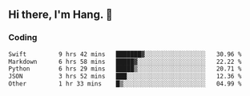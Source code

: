 ## Hi there, I'm Hang. 👋

### Coding

<!--START_SECTION:waka-->

```txt
Swift         9 hrs 42 mins   ███████▓░░░░░░░░░░░░░░░░░   30.96 %
Markdown      6 hrs 58 mins   █████▓░░░░░░░░░░░░░░░░░░░   22.22 %
Python        6 hrs 29 mins   █████▒░░░░░░░░░░░░░░░░░░░   20.71 %
JSON          3 hrs 52 mins   ███░░░░░░░░░░░░░░░░░░░░░░   12.36 %
Other         1 hr 33 mins    █▒░░░░░░░░░░░░░░░░░░░░░░░   04.99 %
```

<!--END_SECTION:waka-->
